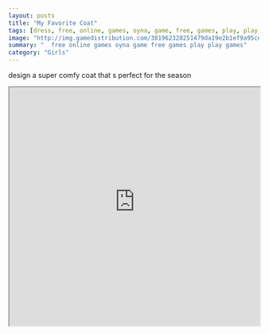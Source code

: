 ```yaml
---
layout: posts
title: "My Favorite Coat"
tags: [dress, free, online, games, oyna, game, free, games, play, play, games]
image: "http://img.gamedistribution.com/381962328251479da19e2b1ef9a95ce2.jpg"
summary: "  free online games oyna game free games play play games"
category: "Girls"
---
```


design a super comfy coat that s perfect for the season

<iframe width="100%" height="480px;" src="http://flash.gamedistribution.com?game=381962328251479da19e2b1ef9a95ce2"></iframe>